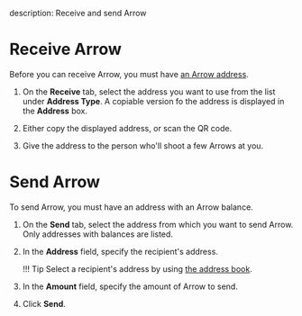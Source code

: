 description: Receive and send Arrow
<!--- END of page meta data -->

# Receive Arrow

Before you can receive Arrow, you must have [an Arrow address](../manage-addresses/generate-addresses.md).

1. On the **Receive** tab, select the address you want to use from the list under **Address Type**. A copiable version fo the address is displayed in the **Address** box.

1. Either copy the displayed address, or scan the QR code.

1. Give the address to the person who'll shoot a few Arrows at you.

# Send Arrow

To send Arrow, you must have an address with an Arrow balance.

1. On the **Send** tab, select the address from which you want to send Arrow. Only addresses with balances are listed.

1. In the **Address** field, specify the recipient's address.

    !!! Tip
        Select a recipient's address by using [the address book](../manage-addresses/create-address-book.md).

1. In the **Amount** field, specify the amount of Arrow to send.
1. Click **Send**.
